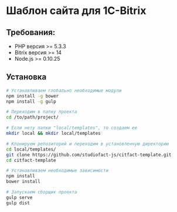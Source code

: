 Шаблон сайта для 1C-Bitrix
===

## Требования:

 - PHP версия >= 5.3.3
 - Bitrix версия >= 14
 - Node.js >= 0.10.25

## Установка

``` bash
# Устанавливаем глобально необходимые модули
npm install -g bower
npm install -g gulp

# Переходим в папку проекта
cd /to/path/project/

# Если нету папки "local/templates", то создаем ее
mkdir local && mkdir local/templates

# Клонируем репозиторий и переходим в установленную директорию
cd local/templates/
git clone https://github.com/studiofact-js/citfact-template.git
cd citfact-template

# Устанавливаем необходимые зависимости
npm install
bower install

# Запускаем сборщик проекта
gulp serve
gulp dist
```
